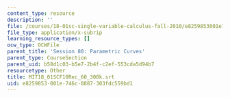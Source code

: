 ```yaml
---
content_type: resource
description: ''
file: /courses/18-01sc-single-variable-calculus-fall-2010/e8259853001e746c0887303fdc559bd1_MIT18_01SCF10Rec_60_300k.srt
file_type: application/x-subrip
learning_resource_types: []
ocw_type: OCWFile
parent_title: 'Session 80: Parametric Curves'
parent_type: CourseSection
parent_uid: b58d1c03-b5e7-2b4f-c2ef-553cda5d94b7
resourcetype: Other
title: MIT18_01SCF10Rec_60_300k.srt
uid: e8259853-001e-746c-0887-303fdc559bd1
---
```

